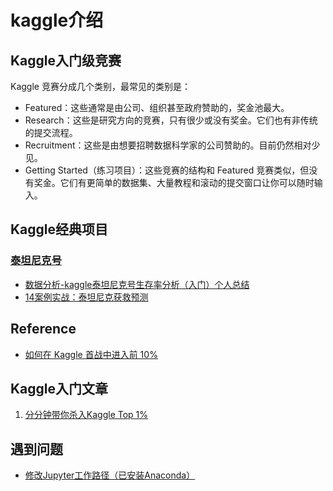 # kaggle介绍

## Kaggle入门级竞赛

Kaggle 竞赛分成几个类别，最常见的类别是：
- Featured：这些通常是由公司、组织甚至政府赞助的，奖金池最大。
- Research：这些是研究方向的竞赛，只有很少或没有奖金。它们也有非传统的提交流程。
- Recruitment：这些是由想要招聘数据科学家的公司赞助的。目前仍然相对少见。
- Getting Started（练习项目）：这些竞赛的结构和 Featured 竞赛类似，但没有奖金。它们有更简单的数据集、大量教程和滚动的提交窗口让你可以随时输入。

## Kaggle经典项目

### [泰坦尼克号](https://www.kaggle.com/c/titanic#tutorials)
- [数据分析-kaggle泰坦尼克号生存率分析（入门）个人总结](https://www.jianshu.com/p/06c2ee7e5c68)
- [14案例实战：泰坦尼克获救预测](https://www.bilibili.com/video/av29440114/?p=3)


## Reference

- [如何在 Kaggle 首战中进入前 10%](https://dnc1994.com/2016/04/rank-10-percent-in-first-kaggle-competition/)

## Kaggle入门文章
1. [分分钟带你杀入Kaggle Top 1%](https://mp.weixin.qq.com/s/LJpxMMdIMNyXcTP9Sso8WA)

## 遇到问题
- [修改Jupyter工作路径（已安装Anaconda）](https://blog.csdn.net/Jane_Ginkgo/article/details/79110958)

